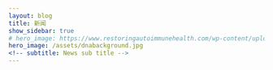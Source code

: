 ```yaml
---
layout: blog
title: 新闻 
show_sidebar: true
# hero_image: https://www.restoringautoimmunehealth.com/wp-content/uploads/2019/01/DNA-image-1080x640.jpg
hero_image: /assets/dnabackground.jpg
<!-- subtitle: News sub title -->
---
```

